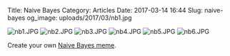 Title: Naive Bayes
Category: Articles
Date: 2017-03-14 16:44
Slug: naive-bayes
og_image: uploads/2017/03/nb1.jpg

![nb1.JPG](/uploads/2017/03/nb1.jpg) ![nb2.JPG](/uploads/2017/03/nb2.jpg) ![nb3.JPG](/uploads/2017/03/nb3.jpg) ![nb4.JPG](/uploads/2017/03/nb4.jpg) ![nb5.JPG](/uploads/2017/03/nb5.jpg) ![nb6.JPG](/uploads/2017/03/nb6.jpg)

Create your own [Naive Bayes meme](https://memegenerator.net/Naive-Bayes/caption).